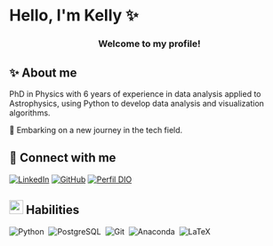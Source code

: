 # Hello, I'm Kelly ✨

<center>  

### Welcome to my profile!  

</center>


## ✨ About me

PhD in Physics with 6 years of experience in data analysis applied to Astrophysics, using Python to develop data analysis and visualization algorithms.

🚀 Embarking on a new journey in the tech field.



## 🔗  Connect with me

[![LinkedIn](https://img.shields.io/badge/LinkedIn-000?style=for-the-badge&logo=linkedin&logoColor=0E76A8)](https://www.linkedin.com/in/kellyheckler/)
[![GitHub](https://img.shields.io/badge/GitHub-000?style=for-the-badge&logo=github&logoColor=fff)](https://github.com/kefrankk)
[![Perfil DIO](https://img.shields.io/badge/-Meu%20Perfil%20na%20DIO-0D1117?style=for-the-badge)](https://www.dio.me/users/ke_heckler95)



## <img src="https://media2.giphy.com/media/QssGEmpkyEOhBCb7e1/giphy.gif?cid=ecf05e47a0n3gi1bfqntqmob8g9aid1oyj2wr3ds3mg700bl&amp;rid=giphy.gif" width="25px">  Habilities

![Python](https://img.shields.io/badge/Python-0D1117?style=for-the-badge&logo=python)&nbsp;
![PostgreSQL](https://img.shields.io/badge/PostgreSQL-000?style=for-the-badge&logo=postgresql&labelColor=0D1117)&nbsp;
![Git](https://img.shields.io/badge/-Git-0D1117?style=for-the-badge&logo=git&labelColor=0D1117)&nbsp;
![Anaconda](https://img.shields.io/badge/Anaconda-0D1117.svg?style=for-the-badge&logo=anaconda&logoColor=white)&nbsp;
![LaTeX](https://img.shields.io/badge/latex-0D1117.svg?style=for-the-badge&logo=latex&logoColor=white)


